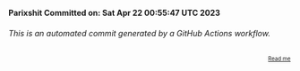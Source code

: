 **Parixshit Committed on: Sat Apr 22 00:55:47 UTC 2023** <!-- 539cc023-93ac-4618-88c4-770c6d92dda4 -->

###### This is an automated commit generated by a GitHub Actions workflow.

<div align="right"><sub><sup><a href="https://github.com/Parixshit/AutoCommit.git">Read me</a></sup></sub></div>
